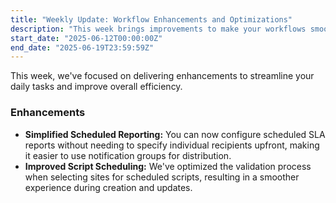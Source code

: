 ```yaml
---
title: "Weekly Update: Workflow Enhancements and Optimizations"
description: "This week brings improvements to make your workflows smoother, including easier SLA report scheduling and optimized site selection for scheduled scripts."
start_date: "2025-06-12T00:00:00Z"
end_date: "2025-06-19T23:59:59Z"
---
```


This week, we've focused on delivering enhancements to streamline your daily tasks and improve overall efficiency.

### Enhancements

*   **Simplified Scheduled Reporting:** You can now configure scheduled SLA reports without needing to specify individual recipients upfront, making it easier to use notification groups for distribution.
*   **Improved Script Scheduling:** We've optimized the validation process when selecting sites for scheduled scripts, resulting in a smoother experience during creation and updates.
